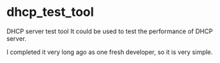 # dhcp_test_tool
DHCP server test tool
It could be used to test the performance of DHCP server.

I completed it very long ago as one fresh developer, so it is very simple. 



